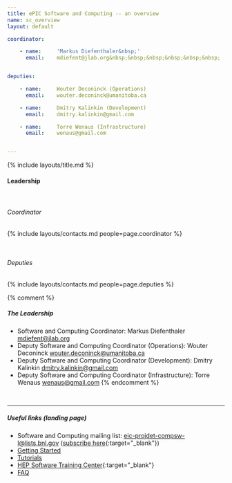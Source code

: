 ```yaml
---
title: ePIC Software and Computing -- an overview
name: sc_overview
layout: default

coordinator:

    - name:     'Markus Diefenthaler&nbsp;'
      email:    mdiefent@jlab.org&nbsp;&nbsp;&nbsp;&nbsp;&nbsp;&nbsp;


deputies:

    - name:     Wouter Deconinck (Operations)
      email:    wouter.deconinck@umanitoba.ca

    - name:     Dmitry Kalinkin (Development)
      email:    dmitry.kalinkin@gmail.com

    - name:     Torre Wenaus (Infrastructure)
      email:    wenaus@gmail.com


---
```


{% include layouts/title.md %}

#### Leadership

<br/>

######  Coordinator
{% include layouts/contacts.md people=page.coordinator %}

<br/>

###### Deputies
{% include layouts/contacts.md people=page.deputies %}


{% comment %}
##### The Leadership
* Software and Computing Coordinator: Markus Diefenthaler <mdiefent@jlab.org>
* Deputy Software and Computing Coordinator (Operations): Wouter Deconinck <wouter.deconinck@umanitoba.ca>
* Deputy Software and Computing Coordinator (Development): Dmitry Kalinkin <dmitry.kalinkin@gmail.com>
* Deputy Software and Computing Coordinator (Infrastructure): Torre Wenaus <wenaus@gmail.com>
{% endcomment %}

<br/>

---

##### Useful links (landing page)

* Software and Computing mailing list: [eic-projdet-compsw-l@lists.bnl.gov](mailto:eic-projdet-compsw-l@lists.bnl.gov) ([subscribe here](https://lists.bnl.gov/mailman/listinfo/eic-projdet-compsw-l){:target="_blank"})
* [Getting Started](/sc/getstarted.html)
* [Tutorials](/sc/tutorials.html)
* [HEP Software Training Center](https://hsf-training.org/training-center){:target="_blank"}
* [FAQ](/sc/faq.html)